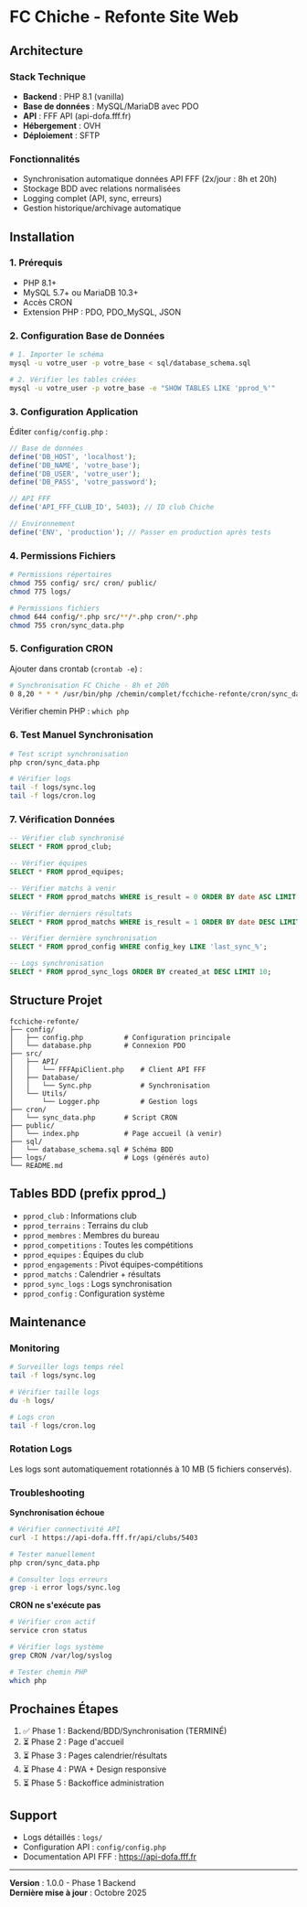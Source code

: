 # FC Chiche - Refonte Site Web

## Architecture

### Stack Technique
- **Backend** : PHP 8.1 (vanilla)
- **Base de données** : MySQL/MariaDB avec PDO
- **API** : FFF API (api-dofa.fff.fr)
- **Hébergement** : OVH
- **Déploiement** : SFTP

### Fonctionnalités
- Synchronisation automatique données API FFF (2x/jour : 8h et 20h)
- Stockage BDD avec relations normalisées
- Logging complet (API, sync, erreurs)
- Gestion historique/archivage automatique

## Installation

### 1. Prérequis
- PHP 8.1+
- MySQL 5.7+ ou MariaDB 10.3+
- Accès CRON
- Extension PHP : PDO, PDO_MySQL, JSON

### 2. Configuration Base de Données

```bash
# 1. Importer le schéma
mysql -u votre_user -p votre_base < sql/database_schema.sql

# 2. Vérifier les tables créées
mysql -u votre_user -p votre_base -e "SHOW TABLES LIKE 'pprod_%'"
```

### 3. Configuration Application

Éditer `config/config.php` :

```php
// Base de données
define('DB_HOST', 'localhost');
define('DB_NAME', 'votre_base');
define('DB_USER', 'votre_user');
define('DB_PASS', 'votre_password');

// API FFF
define('API_FFF_CLUB_ID', 5403); // ID club Chiche

// Environnement
define('ENV', 'production'); // Passer en production après tests
```

### 4. Permissions Fichiers

```bash
# Permissions répertoires
chmod 755 config/ src/ cron/ public/
chmod 775 logs/

# Permissions fichiers
chmod 644 config/*.php src/**/*.php cron/*.php
chmod 755 cron/sync_data.php
```

### 5. Configuration CRON

Ajouter dans crontab (`crontab -e`) :

```bash
# Synchronisation FC Chiche - 8h et 20h
0 8,20 * * * /usr/bin/php /chemin/complet/fcchiche-refonte/cron/sync_data.php >> /chemin/complet/fcchiche-refonte/logs/cron.log 2>&1
```

Vérifier chemin PHP : `which php`

### 6. Test Manuel Synchronisation

```bash
# Test script synchronisation
php cron/sync_data.php

# Vérifier logs
tail -f logs/sync.log
tail -f logs/cron.log
```

### 7. Vérification Données

```sql
-- Vérifier club synchronisé
SELECT * FROM pprod_club;

-- Vérifier équipes
SELECT * FROM pprod_equipes;

-- Vérifier matchs à venir
SELECT * FROM pprod_matchs WHERE is_result = 0 ORDER BY date ASC LIMIT 5;

-- Vérifier derniers résultats
SELECT * FROM pprod_matchs WHERE is_result = 1 ORDER BY date DESC LIMIT 5;

-- Vérifier dernière synchronisation
SELECT * FROM pprod_config WHERE config_key LIKE 'last_sync_%';

-- Logs synchronisation
SELECT * FROM pprod_sync_logs ORDER BY created_at DESC LIMIT 10;
```

## Structure Projet

```
fcchiche-refonte/
├── config/
│   ├── config.php          # Configuration principale
│   └── database.php        # Connexion PDO
├── src/
│   ├── API/
│   │   └── FFFApiClient.php    # Client API FFF
│   ├── Database/
│   │   └── Sync.php            # Synchronisation
│   └── Utils/
│       └── Logger.php          # Gestion logs
├── cron/
│   └── sync_data.php       # Script CRON
├── public/
│   └── index.php           # Page accueil (à venir)
├── sql/
│   └── database_schema.sql # Schéma BDD
├── logs/                   # Logs (générés auto)
└── README.md
```

## Tables BDD (prefix pprod_)

- `pprod_club` : Informations club
- `pprod_terrains` : Terrains du club
- `pprod_membres` : Membres du bureau
- `pprod_competitions` : Toutes les compétitions
- `pprod_equipes` : Équipes du club
- `pprod_engagements` : Pivot équipes-compétitions
- `pprod_matchs` : Calendrier + résultats
- `pprod_sync_logs` : Logs synchronisation
- `pprod_config` : Configuration système

## Maintenance

### Monitoring

```bash
# Surveiller logs temps réel
tail -f logs/sync.log

# Vérifier taille logs
du -h logs/

# Logs cron
tail -f logs/cron.log
```

### Rotation Logs

Les logs sont automatiquement rotationnés à 10 MB (5 fichiers conservés).

### Troubleshooting

**Synchronisation échoue**
```bash
# Vérifier connectivité API
curl -I https://api-dofa.fff.fr/api/clubs/5403

# Tester manuellement
php cron/sync_data.php

# Consulter logs erreurs
grep -i error logs/sync.log
```

**CRON ne s'exécute pas**
```bash
# Vérifier cron actif
service cron status

# Vérifier logs système
grep CRON /var/log/syslog

# Tester chemin PHP
which php
```

## Prochaines Étapes

1. ✅ Phase 1 : Backend/BDD/Synchronisation (TERMINÉ)
2. ⏳ Phase 2 : Page d'accueil
3. ⏳ Phase 3 : Pages calendrier/résultats
4. ⏳ Phase 4 : PWA + Design responsive
5. ⏳ Phase 5 : Backoffice administration

## Support

- Logs détaillés : `logs/`
- Configuration API : `config/config.php`
- Documentation API FFF : https://api-dofa.fff.fr

---

**Version** : 1.0.0 - Phase 1 Backend  
**Dernière mise à jour** : Octobre 2025